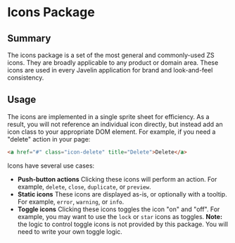 Icons Package
=============

Summary
-------
The icons package is a set of the most general and commonly-used ZS icons.  They are broadly applicable to any product or domain area.  These icons are used in every Javelin application for brand and look-and-feel consistency.

Usage
-----
The icons are implemented in a single sprite sheet for efficiency.  As a result, you will not reference an individual icon directly, but instead add an icon class to your appropriate DOM element.  For example, if you need a "delete" action in your page:
```html
<a href="#" class="icon-delete" title="Delete">Delete</a>
```

Icons have several use cases:
*   **Push-button actions**
    Clicking these icons will perform an action.  For example, ``delete``, ``close``, ``duplicate``, or ``preview``.
*   **Static icons**
    These icons are displayed as-is, or optionally with a tooltip.  For example, ``error``, ``warning``, or ``info``.
*   **Toggle icons**
    Clicking these icons toggles the icon "on" and "off".  For example, you may want to use the ``lock`` or ``star`` icons as toggles.
    **Note:** the logic to control toggle icons is not provided by this package.  You will need to write your own toggle logic.
